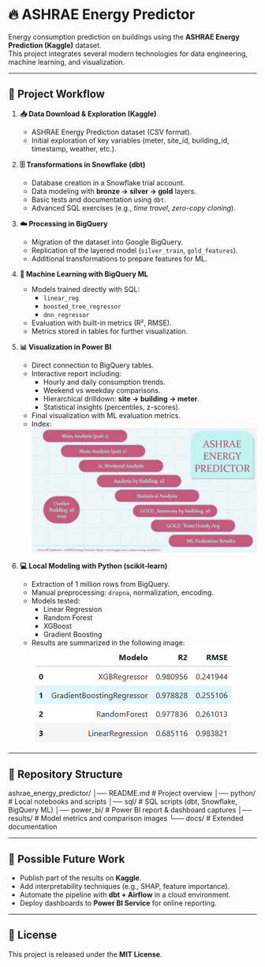 # 🔥 ASHRAE Energy Predictor

Energy consumption prediction on buildings using the **ASHRAE Energy Prediction (Kaggle)** dataset.  
This project integrates several modern technologies for data engineering, machine learning, and visualization.

---

## 📑 Project Workflow

1. **📥 Data Download & Exploration (Kaggle)**
   - ASHRAE Energy Prediction dataset (CSV format).
   - Initial exploration of key variables (meter, site_id, building_id, timestamp, weather, etc.).

2. **🗄️ Transformations in Snowflake (dbt)**
   - Database creation in a Snowflake trial account.
   - Data modeling with **bronze → silver → gold** layers.
   - Basic tests and documentation using `dbt`.
   - Advanced SQL exercises (e.g., *time travel*, *zero-copy cloning*).

3. **☁️ Processing in BigQuery**
   - Migration of the dataset into Google BigQuery.
   - Replication of the layered model (`silver_train`, `gold_features`).
   - Additional transformations to prepare features for ML.

4. **🤖 Machine Learning with BigQuery ML**
   - Models trained directly with SQL:
     - `linear_reg`
     - `boosted_tree_regressor`
     - `dnn_regressor`
   - Evaluation with built-in metrics (R², RMSE).
   - Metrics stored in tables for further visualization.

5. **📊 Visualization in Power BI**
   - Direct connection to BigQuery tables.
   - Interactive report including:
     - Hourly and daily consumption trends.
     - Weekend vs weekday comparisons.
     - Hierarchical drilldown: **site → building → meter**.
     - Statistical insights (percentiles, z-scores).
   - Final visualization with ML evaluation metrics.
   - Index:
     ![Index](results/index_power_bi.png)

6. **💻 Local Modeling with Python (scikit-learn)**
   - Extraction of 1 million rows from BigQuery.
   - Manual preprocessing: `dropna`, normalization, encoding.
   - Models tested:
     - Linear Regression
     - Random Forest
     - XGBoost
     - Gradient Boosting
   - Results are summarized in the following image:  
     ![Model comparison](results/model_comparison.png)

---

## 📂 Repository Structure
ashrae_energy_predictor/
│── README.md # Project overview
│── python/ # Local notebooks and scripts
│── sql/ # SQL scripts (dbt, Snowflake, BigQuery ML)
│── power_bi/ # Power BI report & dashboard captures
│── results/ # Model metrics and comparison images
└── docs/ # Extended documentation

---

## 🚀 Possible Future Work

- Publish part of the results on **Kaggle**.  
- Add interpretability techniques (e.g., SHAP, feature importance).  
- Automate the pipeline with **dbt + Airflow** in a cloud environment.  
- Deploy dashboards to **Power BI Service** for online reporting.  

---

## 📜 License
This project is released under the **MIT License**.
